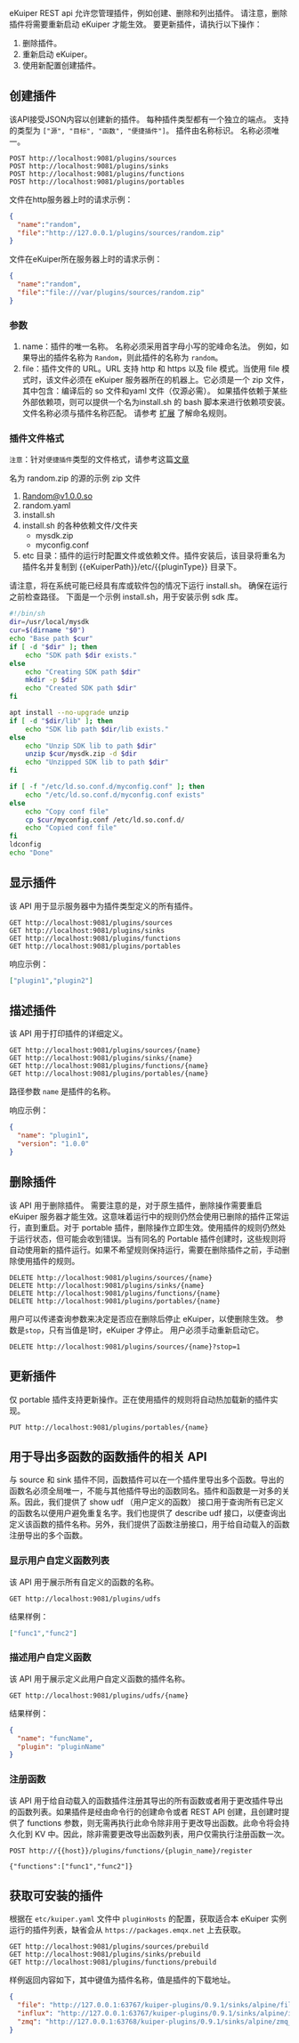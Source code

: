 eKuiper REST api 允许您管理插件，例如创建、删除和列出插件。 请注意，删除插件将需要重新启动 eKuiper 才能生效。 要更新插件，请执行以下操作：

1. 删除插件。
2. 重新启动 eKuiper。
3. 使用新配置创建插件。

## 创建插件

该API接受JSON内容以创建新的插件。 每种插件类型都有一个独立的端点。 支持的类型为 `["源", "目标", "函数", "便捷插件"]`。 插件由名称标识。 名称必须唯一。

```shell
POST http://localhost:9081/plugins/sources
POST http://localhost:9081/plugins/sinks
POST http://localhost:9081/plugins/functions
POST http://localhost:9081/plugins/portables
```
文件在http服务器上时的请求示例：

```json
{
  "name":"random",
  "file":"http://127.0.0.1/plugins/sources/random.zip"
}
```

文件在eKuiper所在服务器上时的请求示例：
```json
{
  "name":"random",
  "file":"file:///var/plugins/sources/random.zip"
}
```

### 参数

1. name：插件的唯一名称。 名称必须采用首字母小写的驼峰命名法。 例如，如果导出的插件名称为 `Random`，则此插件的名称为 `random`。
2. file：插件文件的 URL。URL 支持 http 和 https 以及 file 模式。当使用 file 模式时，该文件必须在 eKuiper 服务器所在的机器上。它必须是一个 zip 文件，其中包含：编译后的 so 文件和yaml 文件（仅源必需）。 如果插件依赖于某些外部依赖项，则可以提供一个名为install.sh 的 bash 脚本来进行依赖项安装。 文件名称必须与插件名称匹配。 请参考 [扩展](../../extension/overview.md) 了解命名规则。

### 插件文件格式
`注意`：针对`便捷插件`类型的文件格式，请参考这篇[文章](../../extension/portable/overview.md#打包发布) 

名为 random.zip 的源的示例 zip 文件
1. Random@v1.0.0.so
2. random.yaml
3. install.sh
4. install.sh 的各种依赖文件/文件夹
   - mysdk.zip
   - myconfig.conf
5. etc 目录：插件的运行时配置文件或依赖文件。插件安装后，该目录将重名为插件名并复制到 {{eKuiperPath}}/etc/{{pluginType}} 目录下。

请注意，将在系统可能已经具有库或软件包的情况下运行 install.sh。 确保在运行之前检查路径。 下面是一个示例 install.sh，用于安装示例 sdk 库。 

```bash
#!/bin/sh
dir=/usr/local/mysdk
cur=$(dirname "$0")
echo "Base path $cur" 
if [ -d "$dir" ]; then
    echo "SDK path $dir exists." 
else
    echo "Creating SDK path $dir"
    mkdir -p $dir
    echo "Created SDK path $dir"
fi

apt install --no-upgrade unzip
if [ -d "$dir/lib" ]; then
    echo "SDK lib path $dir/lib exists." 
else
    echo "Unzip SDK lib to path $dir"
    unzip $cur/mysdk.zip -d $dir
    echo "Unzipped SDK lib to path $dir"
fi

if [ -f "/etc/ld.so.conf.d/myconfig.conf" ]; then
    echo "/etc/ld.so.conf.d/myconfig.conf exists"
else
    echo "Copy conf file"
    cp $cur/myconfig.conf /etc/ld.so.conf.d/
    echo "Copied conf file"
fi
ldconfig
echo "Done"
```

## 显示插件

该 API 用于显示服务器中为插件类型定义的所有插件。

```shell
GET http://localhost:9081/plugins/sources
GET http://localhost:9081/plugins/sinks
GET http://localhost:9081/plugins/functions
GET http://localhost:9081/plugins/portables
```

响应示例：

```json
["plugin1","plugin2"]
```

## 描述插件

该 API 用于打印插件的详细定义。

```shell
GET http://localhost:9081/plugins/sources/{name}
GET http://localhost:9081/plugins/sinks/{name}
GET http://localhost:9081/plugins/functions/{name}
GET http://localhost:9081/plugins/portables/{name}
```

路径参数 `name` 是插件的名称。

响应示例：

```json
{
  "name": "plugin1",
  "version": "1.0.0"
}
```

## 删除插件

该 API 用于删除插件。 需要注意的是，对于原生插件，删除操作需要重启 eKuiper 服务器才能生效。这意味着运行中的规则仍然会使用已删除的插件正常运行，直到重启。对于 portable 插件，删除操作立即生效。使用插件的规则仍然处于运行状态，但可能会收到错误。当有同名的 Portable 插件创建时，这些规则将自动使用新的插件运行。如果不希望规则保持运行，需要在删除插件之前，手动删除使用插件的规则。

```shell
DELETE http://localhost:9081/plugins/sources/{name}
DELETE http://localhost:9081/plugins/sinks/{name}
DELETE http://localhost:9081/plugins/functions/{name}
DELETE http://localhost:9081/plugins/portables/{name}
```
用户可以传递查询参数来决定是否应在删除后停止 eKuiper，以使删除生效。 参数是`stop`，只有当值是1时，eKuiper 才停止。 用户必须手动重新启动它。

```shell
DELETE http://localhost:9081/plugins/sources/{name}?stop=1
```

## 更新插件

仅 portable 插件支持更新操作。正在使用插件的规则将自动热加载新的插件实现。

```shell
PUT http://localhost:9081/plugins/portables/{name}
```

## 用于导出多函数的函数插件的相关 API

与 source 和 sink 插件不同，函数插件可以在一个插件里导出多个函数。导出的函数名必须全局唯一，不能与其他插件导出的函数同名。插件和函数是一对多的关系。因此，我们提供了 show udf （用户定义的函数） 接口用于查询所有已定义的函数名以便用户避免重复名字。我们也提供了 describe udf 接口，以便查询出定义该函数的插件名称。另外，我们提供了函数注册接口，用于给自动载入的函数注册导出的多个函数。

### 显示用户自定义函数列表

该 API 用于展示所有自定义的函数的名称。

```shell
GET http://localhost:9081/plugins/udfs
```

结果样例：

```json
["func1","func2"]
```

### 描述用户自定义函数

该 API 用于展示定义此用户自定义函数的插件名称。

```shell
GET http://localhost:9081/plugins/udfs/{name}
```

结果样例：

```json
{
  "name": "funcName",
  "plugin": "pluginName"
}
```

### 注册函数

该 API 用于给自动载入的函数插件注册其导出的所有函数或者用于更改插件导出的函数列表。如果插件是经由命令行的创建命令或者 REST API 创建，且创建时提供了 functions 参数，则无需再执行此命令除非用于更改导出函数。此命令将会持久化到 KV 中。因此，除非需要更改导出函数列表，用户仅需执行注册函数一次。

```shell
POST http://{{host}}/plugins/functions/{plugin_name}/register

{"functions":["func1","func2"]}

```

## 获取可安装的插件

根据在 `etc/kuiper.yaml` 文件中 `pluginHosts` 的配置，获取适合本 eKuiper 实例运行的插件列表，缺省会从 `https://packages.emqx.net` 上去获取。

```
GET http://localhost:9081/plugins/sources/prebuild
GET http://localhost:9081/plugins/sinks/prebuild
GET http://localhost:9081/plugins/functions/prebuild
```

样例返回内容如下，其中键值为插件名称，值是插件的下载地址。

```json
{
  "file": "http://127.0.0.1:63767/kuiper-plugins/0.9.1/sinks/alpine/file_arm64.zip",
  "influx": "http://127.0.0.1:63767/kuiper-plugins/0.9.1/sinks/alpine/influx_arm64.zip",
  "zmq": "http://127.0.0.1:63768/kuiper-plugins/0.9.1/sinks/alpine/zmq_arm64.zip"
}
```